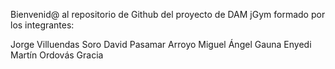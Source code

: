 Bienvenid@ al repositorio de Github del proyecto
de DAM jGym formado por los integrantes:

Jorge Villuendas Soro
David Pasamar Arroyo
Miguel Ángel Gauna Enyedi
Martín Ordovás Gracia
